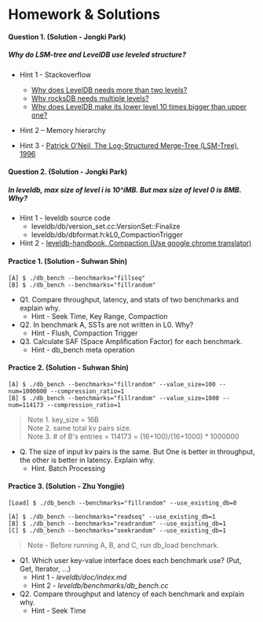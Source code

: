 # Homework & Solutions

#### Question 1. (Solution - Jongki Park)
##### Why do LSM-tree and LevelDB use leveled structure? 
* Hint 1 - Stackoverflow
    - [Why does LevelDB needs more than two levels?](https://stackoverflow.com/questions/14305113/why-does-leveldb-needs-more-than-two-levels)
    - [Why rocksDB needs multiple levels?](https://stackoverflow.com/questions/68297612/why-rocksdb-needs-multiple-levels)
    - [Why does LevelDB make its lower level 10 times bigger than upper one?](https://stackoverflow.com/questions/52346275/why-does-leveldb-make-its-lower-level-10-times-bigger-than-upper-one)  

* Hint 2 – Memory hierarchy
* Hint 3 - [Patrick O'Neil, The Log-Structured Merge-Tree (LSM-Tree), 1996](https://www.cs.umb.edu/~poneil/lsmtree.pdf)

#### Question 2. (Solution - Jongki Park) 
##### In leveldb, max size of level i is 10^iMB. But max size of level 0 is 8MB. Why? 
* Hint 1 - leveldb source code
    - leveldb/db/version_set.cc:VersionSet::Finalize
    - leveldb/db/dbformat.h:kL0_CompactionTrigger
* Hint 2 - [leveldb-handbook, Compaction (Use google chrome translator)](https://leveldb-handbook.readthedocs.io/zh/latest/compaction.html)

#### Practice 1. (Solution - Suhwan Shin)
```
[A] $ ./db_bench --benchmarks="fillseq" 
[B] $ ./db_bench --benchmarks="fillrandom"
```
* Q1. Compare throughput, latency, and stats of two benchmarks and explain why.
    - Hint - Seek Time, Key Range, Compaction  
* Q2. In benchmark A, SSTs are not written in L0. Why?
    - Hint - Flush, Compaction Trigger
* Q3. Calculate SAF (Space Amplification Factor) for each benchmark.
    - Hint - db_bench meta operation

#### Practice 2. (Solution - Suhwan Shin)
```
[A] $ ./db_bench --benchmarks="fillrandom" --value_size=100 --num=1000000 --compression_ratio=1
[B] $ ./db_bench --benchmarks="fillrandom" --value_size=1000 --num=114173 --compression_ratio=1
```
> Note 1. key_size = 16B  
> Note 2. same total kv pairs size.  
> Note 3. # of B's entries = 114173 = (16+100)/(16+1000) * 1000000 

* Q. The size of input kv pairs is the same. But One is better in throughput, the other is better in latency. Explain why.
    - Hint. Batch Processing

#### Practice 3. (Solution - Zhu Yongjie)
```
[Load] $ ./db_bench --benchmarks="fillrandom" --use_existing_db=0

[A] $ ./db_bench --benchmarks="readseq" --use_existing_db=1
[B] $ ./db_bench --benchmarks="readrandom" --use_existing_db=1
[C] $ ./db_bench --benchmarks="seekrandom" --use_existing_db=1
````
> Note - Before running A, B, and C, run db_load benchmark.

* Q1. Which user key-value interface does each benchmark use? (Put, Get, Iterator, ...)
    - Hint 1 - _leveldb/doc/index.md_
    - Hint 2 - _leveldb/benchmarks/db_bench.cc_
* Q2. Compare throughput and latency of each benchmark and explain why.
    - Hint - Seek Time 









